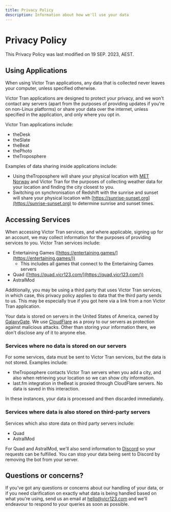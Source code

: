 ```yaml
---
title: Privacy Policy
description: Information about how we'll use your data
---
```


# Privacy Policy

This Privacy Policy was last modified on 19 SEP. 2023, AEST.

## Using Applications

When using Victor Tran applications, any data that is collected never leaves your computer, unless specified otherwise.

Victor Tran applications are designed to protect your privacy, and we won't contact any servers (apart from the purposes of providing updates if you're on non-Linux platforms) or share your data over the internet, unless specified in the application, and only where you opt in.

Victor Tran applications include:
- theDesk
- theSlate
- theBeat
- thePhoto
- theTroposphere

Examples of data sharing inside applications include:
- Using theTroposphere will share your physical location with [MET Norway](https://met.no/en) and Victor Tran for the purposes of collecting weather data for your location and finding the city closest to you.
- Switching on synchronisation of Redshift with the sunrise and sunset will share your physical location with [https://sunrise-sunset.org](https://sunrise-sunset.org) to determine sunrise and sunset times.

## Accessing Services

When accessing Victor Tran services, and where applicable, signing up for an account, we may collect information for the purposes of providing services to you. Victor Tran services include:

- Entertaining Games ([https://entertaining.games/](https://entertaining.games/))
  - This includes all games that connect to the Entertaining Games servers
- Quad ([https://quad.vicr123.com/](https://quad.vicr123.com/))
- AstralMod

Additionally, you may be using a third party that uses Victor Tran services, in which case, this privacy policy applies to data that the third party sends to us. This may be especially true if you got here via a link from a non Victor Tran application.

Your data is stored on servers in the United States of America, owned by [GalaxyGate](https://galaxygate.net/). We use [CloudFlare](https://cloudflare.com/) as a proxy to our servers as protection against malicious attacks. Other than storing your information there, we don't disclose any of it to anyone else.

### Services where no data is stored on our servers

For some services, data must be sent to Victor Tran services, but the data is not stored. Examples include:

- theTroposphere contacts Victor Tran servers when you add a city, and also when retrieving your location so we can show city information.
- last.fm integration in theBeat is proxied through CloudFlare servers. No data is saved in this interaction.

In these instances, your data is processed and then discarded immediately.

### Services where data is also stored on third-party servers

Services which also store data on third party servers include:
- Quad
- AstralMod

For Quad and AstralMod, we'll also send information to [Discord](https://discordapp.com/) so your requests can be fulfilled. You can stop your data being sent to Discord by removing the bot from your server.

## Questions or concerns?

If you've got any questions or concerns about our handling of your data, or if you need clarification on exactly what data is being handled based on what you're using, send us an email at [hello@vicr123.com](mailto:hello@vicr123.com) and we'll endeavour to respond to your queries as soon as possible.
